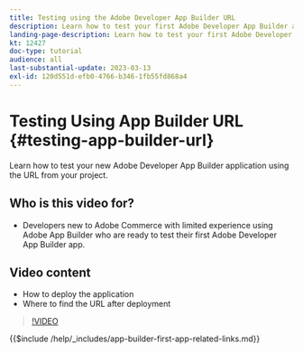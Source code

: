 ```yaml
---
title: Testing using the Adobe Developer App Builder URL
description: Learn how to test your first Adobe Developer App Builder app from the provided App Builder URL for your project.
landing-page-description: Learn how to test your first Adobe Developer App Builder app from the provided URL from your project.
kt: 12427
doc-type: tutorial
audience: all
last-substantial-update: 2023-03-13
exl-id: 120d551d-efb0-4766-b346-1fb55fd868a4
---
```

# Testing Using App Builder URL {#testing-app-builder-url}

Learn how to test your new Adobe Developer App Builder application using the URL from your project.

## Who is this video for?

* Developers new to Adobe Commerce with limited experience using Adobe App Builder who are ready to test their first Adobe Developer App Builder app.

## Video content

* How to deploy the application
* Where to find the URL after deployment

>[!VIDEO](https://video.tv.adobe.com/v/3416664?quality=12&learn=on)

{{$include /help/_includes/app-builder-first-app-related-links.md}}
